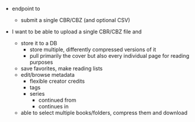 - endpoint to
  - submit a single CBR/CBZ (and optional CSV)
  

- I want to be able to upload a single CBR/CBZ file and
  - store it to a DB
    - store multiple, differently compressed versions of it
    - pull primarily the cover but also every individual page for reading purposes
  - save favorites, make reading lists
  - edit/browse metadata
    - flexible creator credits
    - tags
    - series
      - continued from
      - continues in
  - able to select multiple books/folders, compress them and download